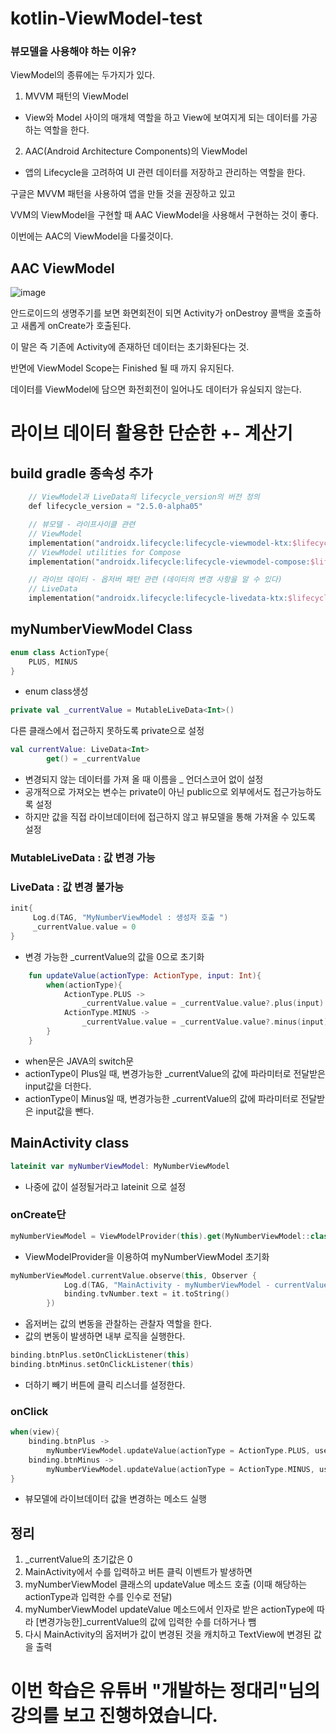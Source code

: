 # kotlin-ViewModel-test
### 뷰모델을 사용해야 하는 이유?

ViewModel의 종류에는 두가지가 있다.

1. MVVM 패턴의 ViewModel

- View와 Model 사이의 매개체 역할을 하고 View에 보여지게 되는 데이터를 가공하는 역할을 한다.

2. AAC(Android Architecture Components)의 ViewModel

- 앱의 Lifecycle을 고려하여 UI 관련 데이터를 저장하고 관리하는 역할을 한다.


구글은 MVVM 패턴을 사용하여 앱을 만들 것을 권장하고 있고

VVM의 ViewModel을 구현할 때 AAC ViewModel을 사용해서 구현하는 것이 좋다.

이번에는 AAC의 ViewModel을 다룰것이다.

## AAC ViewModel

![image](https://user-images.githubusercontent.com/74666576/164272764-43a9ff03-8f2b-4d00-b0ec-294664bc75d1.png)

안드로이드의 생명주기를 보면 화면회전이 되면 Activity가 onDestroy 콜백을 호출하고 새롭게 onCreate가 호출된다.

이 말은 즉 기존에 Activity에 존재하던 데이터는 초기화된다는 것.

반면에 ViewModel Scope는 Finished 될 때 까지 유지된다.

데이터를 ViewModel에 담으면 화전회전이 일어나도 데이터가 유실되지 않는다.

# 라이브 데이터 활용한 단순한 +- 계산기

## build gradle 종속성 추가
```kotlin
    // ViewModel과 LiveData의 lifecycle_version의 버전 정의
    def lifecycle_version = "2.5.0-alpha05"

    // 뷰모델 - 라이프사이클 관련
    // ViewModel
    implementation("androidx.lifecycle:lifecycle-viewmodel-ktx:$lifecycle_version")
    // ViewModel utilities for Compose
    implementation("androidx.lifecycle:lifecycle-viewmodel-compose:$lifecycle_version")

    // 라이브 데이터 - 옵저버 패턴 관련 (데이터의 변경 사항을 알 수 있다)
    // LiveData
    implementation("androidx.lifecycle:lifecycle-livedata-ktx:$lifecycle_version")
```

## myNumberViewModel Class
```kotlin
enum class ActionType{
    PLUS, MINUS
}
```
- enum class생성

```kotlin
private val _currentValue = MutableLiveData<Int>()
```
다른 클래스에서 접근하지 못하도록 private으로 설정

```kotlin
val currentValue: LiveData<Int>
        get() = _currentValue
```
- 변경되지 않는 데이터를 가져 올 때 이름을 _ 언더스코어 없이 설정
- 공개적으로 가져오는 변수는 private이 아닌 public으로 외부에서도 접근가능하도록 설정
- 하지만 값을 직접 라이브데이터에 접근하지 않고 뷰모델을 통해 가져올 수 있도록 설정

### MutableLiveData : 값 변경 가능
### LiveData : 값 변경 불가능

```kotlin
init{
     Log.d(TAG, "MyNumberViewModel : 생성자 호출 ")
     _currentValue.value = 0
}
```
- 변경 가능한 _currentValue의 값을 0으로 초기화

```kotlin
    fun updateValue(actionType: ActionType, input: Int){
        when(actionType){
            ActionType.PLUS ->
                _currentValue.value = _currentValue.value?.plus(input)
            ActionType.MINUS ->
                _currentValue.value = _currentValue.value?.minus(input)
        }
    }
```
- when문은 JAVA의 switch문
- actionType이 Plus일 때, 변경가능한 _currentValue의 값에 파라미터로 전달받은 input값을 더한다.
- actionType이 Minus일 때, 변경가능한 _currentValue의 값에 파라미터로 전달받은 input값을 뺀다.

## MainActivity class

```kotlin
lateinit var myNumberViewModel: MyNumberViewModel
```
- 나중에 값이 설정될거라고 lateinit 으로 설정

### onCreate단
```kotlin
myNumberViewModel = ViewModelProvider(this).get(MyNumberViewModel::class.java)
```
- ViewModelProvider을 이용하여 myNumberViewModel 초기화

```kotlin
myNumberViewModel.currentValue.observe(this, Observer {
            Log.d(TAG, "MainActivity - myNumberViewModel - currentValue 라이브 데이터 값 변경 : $it")
            binding.tvNumber.text = it.toString()
        })
```
- 옵저버는 값의 변동을 관찰하는 관찰자 역할을 한다.
- 값의 변동이 발생하면 내부 로직을 실행한다.

```kotlin
binding.btnPlus.setOnClickListener(this)
binding.btnMinus.setOnClickListener(this)
```
- 더하기 빼기 버튼에 클릭 리스너를 설정한다.

### onClick

```kotlin
when(view){
    binding.btnPlus ->
        myNumberViewModel.updateValue(actionType = ActionType.PLUS, userInput)
    binding.btnMinus ->
        myNumberViewModel.updateValue(actionType = ActionType.MINUS, userInput)
}
```
- 뷰모델에 라이브데이터 값을 변경하는 메소드 실행

## 정리

1. _currentValue의 초기값은 0
2. MainActivity에서 수를 입력하고 버튼 클릭 이벤트가 발생하면 
3. myNumberViewModel 클래스의 updateValue 메소드 호출 (이때 해당하는 actionType과 입력한 수를 인수로 전달)
4. myNumberViewModel updateValue 메소드에서 인자로 받은 actionType에 따라 [변경가능한]_currentValue의 값에 입력한 수를 더하거나 뺌
5. 다시 MainActivity의 옵저버가 값이 변경된 것을 캐치하고 TextView에 변경된 값을 출력



# 이번 학습은 유튜버 "개발하는 정대리"님의 강의를 보고 진행하였습니다.
